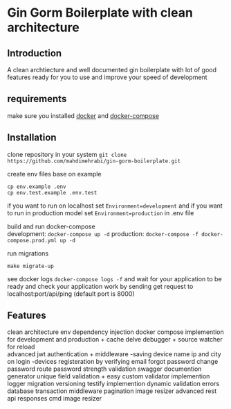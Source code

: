 # Gin Gorm Boilerplate with clean architecture

## Introduction
A clean archtiecture and well documented gin boilerplate with lot of good features
ready for you to use and improve your speed of development 

## requirements
make sure you installed [docker](https://docs.docker.com/engine/install/) and [docker-compose](https://docs.docker.com/compose/install/)

## Installation 
clone repository in your system
```git clone https://github.com/mahdimehrabi/gin-gorm-boilerplate.git```

create env files base on example 
```
cp env.example .env
cp env.test.example .env.test
```
if you want to run on localhost set `Environment=development` and if you want to run in production model set `Environment=production` in .env file

build and run docker-compose  
development: `docker-compose up -d`
production: `docker-compose -f docker-compose.prod.yml up -d` 

run migrations 
```
make migrate-up
```

see docker logs `docker-compose logs -f` and wait for your application to be ready and check your application work by sending get request to localhost:port/api/ping (default port is 8000)



## Features
clean architecture
env
dependency injection
docker compose implemention for development and production + cache
delve debugger + source watcher for reload   
advanced jwt authentication + middleware
-saving device name ip and city on login
-devices
registeration by verifying email
forgot password
change password route 
password strength validation
swagger documention generator
unique field validation + easy custom validator implemention
logger
migration versioning 
testify implemention
dynamic validation errors
database transaction middleware
pagination
image resizer 
advanced rest api responses
cmd
image resizer 